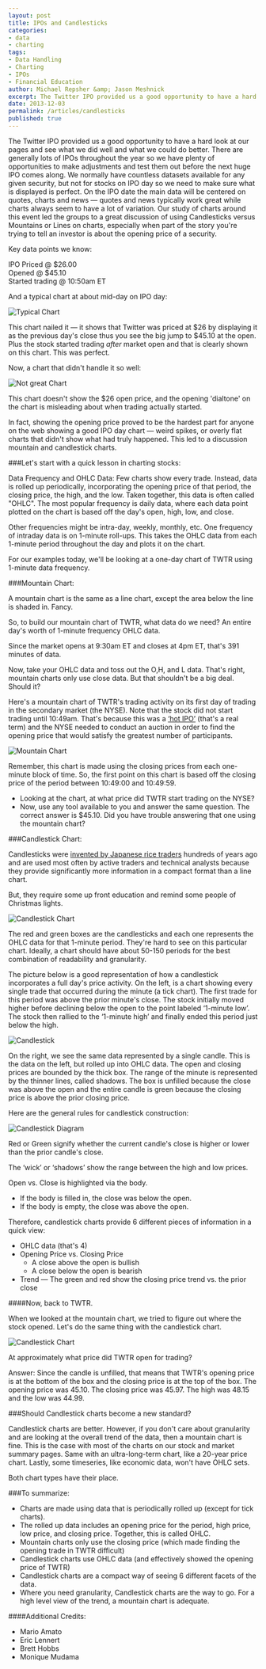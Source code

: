 ```yaml
---
layout: post
title: IPOs and Candlesticks
categories: 
- data
- charting
tags: 
- Data Handling
- Charting
- IPOs
- Financial Education
author: Michael Repsher &amp; Jason Meshnick
excerpt: The Twitter IPO provided us a good opportunity to have a hard look at our pages and see what we did well and what we could do better. This led our teams to explore the pros and cons of different charting techniques, specifically around the lack of candlesticks on intraday charts.
date: 2013-12-03
permalink: /articles/candlesticks
published: true
---
```


The Twitter IPO provided us a good opportunity to have a hard look at our pages and see what we did well and what we could do better. There are generally lots of IPOs throughout the year so we have plenty of opportunities to make adjustments and test them out before the next huge IPO comes along. We normally have countless datasets available for any given security, but not for stocks on IPO day so we need to make sure what is displayed is perfect. On the IPO date the main data will be centered on quotes, charts and news &mdash; quotes and news typically work great while charts always seem to have a lot of variation. Our study of charts around this event led the groups to a great discussion of using Candlesticks versus Mountains or Lines on charts, especially when part of the story you're trying to tell an investor is about the opening price of a security.

Key data points we know:

IPO Priced @ $26.00<br />
Opened @ $45.10<br />
Started trading @ 10:50am ET

And a typical chart at about mid-day on IPO day:

<img src="{{site.url}}/images/articles/candlestick_ipo/st.png" class="img-responsive img-thumbnail" alt="Typical Chart" />
<br />

This chart nailed it &mdash; it shows that Twitter was priced at $26 by displaying it as the previous day's close thus you see the big jump to $45.10 at the open. Plus the stock started trading _after_ market open and that is clearly shown on this chart. This was perfect.

Now, a chart that didn't handle it so well:

<img src="{{site.url}}/images/articles/candlestick_ipo/goog.png" class="img-responsive img-thumbnail" alt="Not great Chart" />
<br />

This chart doesn't show the $26 open price, and the opening 'dialtone' on the chart is misleading about when trading actually started.

In fact, showing the opening price proved to be the hardest part for anyone on the web showing a good IPO day chart &mdash; weird spikes, or overly flat charts that didn't show what had truly happened.  This led to a discussion mountain and candlestick charts.


###Let's start with a quick lesson in charting stocks:

Data Frequency and OHLC Data: Few charts show every trade. Instead, data is rolled up periodically, incorporating the opening price of that period, the closing price, the high, and the low. Taken together, this data is often called "OHLC". The most popular frequency is daily data, where each data point plotted on the chart is based off the day's open, high, low, and close.

Other frequencies might be intra-day, weekly, monthly, etc. One frequency of intraday data is on 1-minute roll-ups. This takes the OHLC data from each 1-minute period throughout the day and plots it on the chart.

For our examples today, we'll be looking at a one-day chart of TWTR using 1-minute data frequency.

###Mountain Chart:

A mountain chart is the same as a line chart, except the area below the line is shaded in. Fancy.

So, to build our mountain chart of TWTR, what data do we need? An entire day's worth of 1-minute frequency OHLC data.

Since the market opens at 9:30am ET and closes at 4pm ET, that's 391 minutes of data.

Now, take your OHLC data and toss out the O,H, and L data. That's right, mountain charts only use close data. But that shouldn't be a big deal. Should it?

Here's a mountain chart of TWTR's trading activity on its first day of trading in the secondary market (the NYSE). Note that the stock did not start trading until 10:49am. That's because this was a [&lsquo;hot IPO&rsquo;](http://www.investopedia.com/terms/h/hotipo.asp) (that's a real term) and the NYSE needed to conduct an auction in order to find the opening price that would satisfy the greatest number of participants.


<img src="{{site.url}}/images/articles/candlestick_ipo/mountain.png" class="img-responsive img-thumbnail" alt="Mountain Chart" />
<br />


Remember, this chart is made using the closing prices from each one-minute block of time. So, the first point on this chart is based off the closing price of the period between 10:49:00 and 10:49:59.

* Looking at the chart, at what price did TWTR start trading on the NYSE?
* Now, use any tool available to you and answer the same question.
The correct answer is $45.10. Did you have trouble answering that one using the mountain chart?

###Candlestick Chart:

Candlesticks were [invented by Japanese rice traders](http://en.wikipedia.org/wiki/Candlestick_chart#History) hundreds of years ago and are used most often by active traders and technical analysts because they provide significantly more information in a compact format than a line chart.

But, they require some up front education and remind some people of Christmas lights.



<img src="{{site.url}}/images/articles/candlestick_ipo/candlestick.png" class="img-responsive img-thumbnail" alt="Candlestick Chart" />
<br />

The red and green boxes are the candlesticks and each one represents the OHLC data for that 1-minute period. They're hard to see on this particular chart. Ideally, a chart should have about 50-150 periods for the best combination of readability and granularity.

The picture below is a good representation of how a candlestick incorporates a full day's price activity. On the left, is a chart showing every single trade that occurred during the minute (a tick chart). The first trade for this period was above the prior minute's close. The stock initially moved higher before declining below the open to the point labeled &lsquo;1-minute low&rsquo;. The stock then rallied to the &lsquo;1-minute high&rsquo; and finally ended this period just below the high.

<img src="{{site.url}}/images/articles/candlestick_ipo/CandlestickExplainer.png" class="img-responsive img-thumbnail" alt="Candlestick" />

On the right, we see the same data represented by a single candle. This is the data on the left, but rolled up into OHLC data. The open and closing prices are bounded by the thick box. The range of the minute is represented by the thinner lines, called shadows. The box is unfilled because the close was above the open and the entire candle is green because the closing price is above the prior closing price.

Here are the general rules for candlestick construction:

<img src="{{site.url}}/images/articles/candlestick_ipo/CandlestickRedandGreenBodies.png" class="img-responsive img-thumbnail" alt="Candlestick Diagram" />

Red or Green signify whether the current candle's close is higher or lower than the prior candle's close.

The &lsquo;wick&rsquo; or &lsquo;shadows&rsquo; show the range between the high and low prices.

Open vs. Close is highlighted via the body.

* If the body is filled in, the close was below the open.
* If the body is empty, the close was above the open.

Therefore, candlestick charts provide 6 different pieces of information in a quick view:

* OHLC data (that's 4)
* Opening Price vs. Closing Price
	* A close above the open is bullish
	* A close below the open is bearish
* Trend &mdash; The green and red show the closing price trend vs. the prior close

####Now, back to TWTR.

When we looked at the mountain chart, we tried to figure out where the stock opened. Let's do the same thing with the candlestick chart.

<img src="{{site.url}}/images/articles/candlestick_ipo/candlestick.png" class="img-responsive img-thumbnail" alt="Candlestick Chart" />
<br />

At approximately what price did TWTR open for trading?

Answer: Since the candle is unfilled, that means that TWTR's opening price is at the bottom of the box and the closing price is at the top of the box. The opening price was 45.10. The closing price was 45.97. The high was 48.15 and the low was 44.99.

###Should Candlestick charts become a new standard?

Candlestick charts are better. However, if you don't care about granularity and are looking at the overall trend of the data, then a mountain chart is fine. This is the case with most of the charts on our stock and market summary pages. Same with an ultra-long-term chart, like a 20-year price chart. Lastly, some timeseries, like economic data, won't have OHLC sets.

Both chart types have their place.

###To summarize:

* Charts are made using data that is periodically rolled up (except for tick charts).
* The rolled up data includes an opening price for the period, high price, low price, and closing price. Together, this is called OHLC.
* Mountain charts only use the closing price (which made finding the opening trade in TWTR difficult)
* Candlestick charts use OHLC data (and effectively showed the opening price of TWTR)
* Candlestick charts are a compact way of seeing 6 different facets of the data.
* Where you need granularity, Candlestick charts are the way to go. For a high level view of the trend, a mountain chart is adequate.


####Additional Credits:
* Mario Amato
* Eric Lennert
* Brett Hobbs
* Monique Mudama

